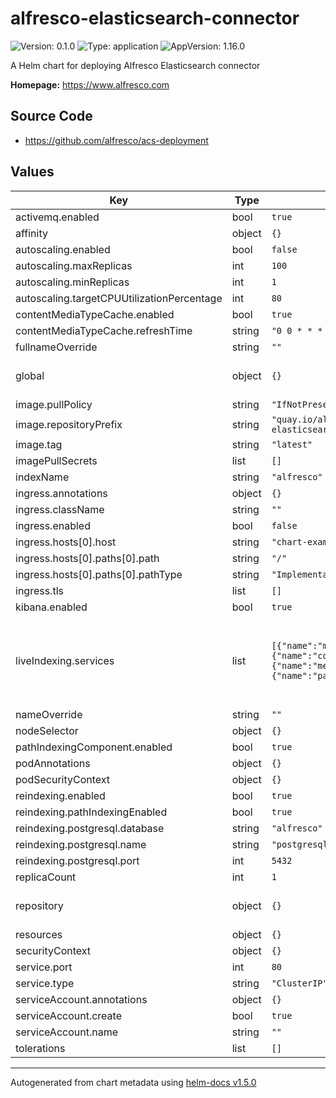 # alfresco-elasticsearch-connector

![Version: 0.1.0](https://img.shields.io/badge/Version-0.1.0-informational?style=flat-square) ![Type: application](https://img.shields.io/badge/Type-application-informational?style=flat-square) ![AppVersion: 1.16.0](https://img.shields.io/badge/AppVersion-1.16.0-informational?style=flat-square)

A Helm chart for deploying Alfresco Elasticsearch connector

**Homepage:** <https://www.alfresco.com>

## Source Code

* <https://github.com/alfresco/acs-deployment>

## Values

| Key | Type | Default | Description |
|-----|------|---------|-------------|
| activemq.enabled | bool | `true` |  |
| affinity | object | `{}` |  |
| autoscaling.enabled | bool | `false` |  |
| autoscaling.maxReplicas | int | `100` |  |
| autoscaling.minReplicas | int | `1` |  |
| autoscaling.targetCPUUtilizationPercentage | int | `80` |  |
| contentMediaTypeCache.enabled | bool | `true` |  |
| contentMediaTypeCache.refreshTime | string | `"0 0 * * * *"` |  |
| fullnameOverride | string | `""` |  |
| global | object | `{}` | The parent chart will set the values for "alfrescoRegistryPullSecrets" |
| image.pullPolicy | string | `"IfNotPresent"` |  |
| image.repositoryPrefix | string | `"quay.io/alfresco/alfresco-elasticsearch"` |  |
| image.tag | string | `"latest"` |  |
| imagePullSecrets | list | `[]` |  |
| indexName | string | `"alfresco"` |  |
| ingress.annotations | object | `{}` |  |
| ingress.className | string | `""` |  |
| ingress.enabled | bool | `false` |  |
| ingress.hosts[0].host | string | `"chart-example.local"` |  |
| ingress.hosts[0].paths[0].path | string | `"/"` |  |
| ingress.hosts[0].paths[0].pathType | string | `"ImplementationSpecific"` |  |
| ingress.tls | list | `[]` |  |
| kibana.enabled | bool | `true` |  |
| liveIndexing.services | list | `[{"name":"mediation"},{"name":"content","replicaCount":1},{"name":"metadata","replicaCount":1},{"name":"path","replicaCount":1}]` | The property liveIndexing.services contains a list of all live indexing services. Mediation service must be always a single instance. Other service can scale up. |
| nameOverride | string | `""` |  |
| nodeSelector | object | `{}` |  |
| pathIndexingComponent.enabled | bool | `true` |  |
| podAnnotations | object | `{}` |  |
| podSecurityContext | object | `{}` |  |
| reindexing.enabled | bool | `true` |  |
| reindexing.pathIndexingEnabled | bool | `true` |  |
| reindexing.postgresql.database | string | `"alfresco"` |  |
| reindexing.postgresql.name | string | `"postgresql-acs"` |  |
| reindexing.postgresql.port | int | `5432` |  |
| replicaCount | int | `1` |  |
| repository | object | `{}` | The parent chart will set the values for "repository.host" and "repository.port" |
| resources | object | `{}` |  |
| securityContext | object | `{}` |  |
| service.port | int | `80` |  |
| service.type | string | `"ClusterIP"` |  |
| serviceAccount.annotations | object | `{}` |  |
| serviceAccount.create | bool | `true` |  |
| serviceAccount.name | string | `""` |  |
| tolerations | list | `[]` |  |

----------------------------------------------
Autogenerated from chart metadata using [helm-docs v1.5.0](https://github.com/norwoodj/helm-docs/releases/v1.5.0)
